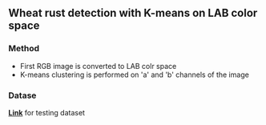 ## Wheat rust detection with K-means on LAB color space

### Method

- First RGB image is converted to LAB colr space
- K-means clustering is performed on 'a' and 'b' channels of the image

### Datase
[**Link**](https://drive.google.com/file/d/1a0-uZvADu6q3S6FUCgb8I-AagqVK4Dj7/view?usp=sharing) for testing dataset
